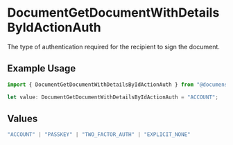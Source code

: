 # DocumentGetDocumentWithDetailsByIdActionAuth

The type of authentication required for the recipient to sign the document.

## Example Usage

```typescript
import { DocumentGetDocumentWithDetailsByIdActionAuth } from "@documenso/sdk-typescript/models/operations";

let value: DocumentGetDocumentWithDetailsByIdActionAuth = "ACCOUNT";
```

## Values

```typescript
"ACCOUNT" | "PASSKEY" | "TWO_FACTOR_AUTH" | "EXPLICIT_NONE"
```